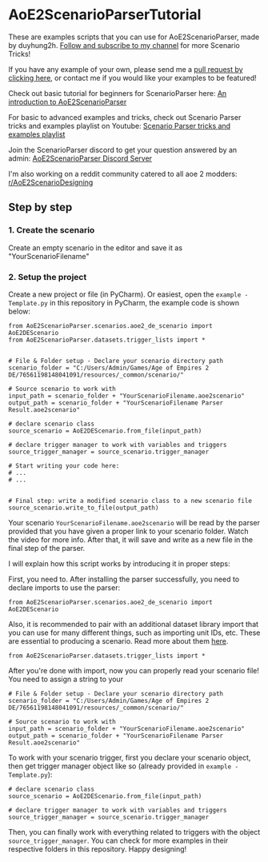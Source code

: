 # AoE2ScenarioParserTutorial
These are examples scripts that you can use for AoE2ScenarioParser, made by duyhung2h. [Follow and subscribe to my channel](https://www.youtube.com/channel/UCeClBZG-LQWVmxb0rGo2Qbw) for more Scenario Tricks!

If you have any example of your own, please send me a [pull request by clicking here](https://github.com/duyhung2h/AoE2ScenarioParserTutorial/pulls), or contact me if you would like your examples to be featured!

Check out basic tutorial for beginners for ScenarioParser here: [An introduction to AoE2ScenarioParser](https://youtu.be/6dP-pDbFCNw)

For basic to advanced examples and tricks, check out Scenario Parser tricks and examples playlist on Youtube: [Scenario Parser tricks and examples playlist](https://www.youtube.com/playlist?list=PLM5fWDFeCSjRpbofHBBzKemGcX0mCowMe)

Join the ScenarioParser discord to get your question answered by an admin: [AoE2ScenarioParser Discord Server](https://discord.com/invite/BSU6VS4RFd)

I'm also working on a reddit community catered to all aoe 2 modders: [r/AoE2ScenarioDesigning](https://www.reddit.com/r/AoE2ScenarioDesigning)
## Step by step

### 1. Create the scenario
Create an empty scenario in the editor and save it as "YourScenarioFilename"
### 2. Setup the project
Create a new project or file (in PyCharm). Or easiest, open the `example - Template.py` in this repository in PyCharm, the example code is shown below:
```
from AoE2ScenarioParser.scenarios.aoe2_de_scenario import AoE2DEScenario
from AoE2ScenarioParser.datasets.trigger_lists import *


# File & Folder setup - Declare your scenario directory path
scenario_folder = "C:/Users/Admin/Games/Age of Empires 2 DE/76561198148041091/resources/_common/scenario/"

# Source scenario to work with
input_path = scenario_folder + "YourScenarioFilename.aoe2scenario"
output_path = scenario_folder + "YourScenarioFilename Parser Result.aoe2scenario"

# declare scenario class
source_scenario = AoE2DEScenario.from_file(input_path)

# declare trigger manager to work with variables and triggers
source_trigger_manager = source_scenario.trigger_manager

# Start writing your code here:
# ...
# ...


# Final step: write a modified scenario class to a new scenario file
source_scenario.write_to_file(output_path)
```

Your scenario `YourScenarioFilename.aoe2scenario` will be read by the parser provided that you have given a proper link to your scenario folder. Watch the video for more info. 
After that, it will save and write as a new file in the final step of the parser.

I will explain how this script works by introducing it in proper steps:

First, you need to. After installing the parser successfully, you need to declare imports to use the parser:
```
from AoE2ScenarioParser.scenarios.aoe2_de_scenario import AoE2DEScenario
```
Also, it is recommended to pair with an additional dataset library import that you can use for many different things, such as importing unit IDs, etc. These are essential to producing a scenario. Read more about them [here](https://ksneijders.github.io/AoE2ScenarioParser/cheatsheets/datasets/).
```
from AoE2ScenarioParser.datasets.trigger_lists import *
```
After you're done with import, now you can properly read your scenario file! You need to assign a string to your 
```
# File & Folder setup - Declare your scenario directory path
scenario_folder = "C:/Users/Admin/Games/Age of Empires 2 DE/76561198148041091/resources/_common/scenario/"

# Source scenario to work with
input_path = scenario_folder + "YourScenarioFilename.aoe2scenario"
output_path = scenario_folder + "YourScenarioFilename Parser Result.aoe2scenario"
```

To work with your scenario trigger, first you declare your scenario object, then get trigger manager object like so (already provided in `example - Template.py`):
```
# declare scenario class
source_scenario = AoE2DEScenario.from_file(input_path)

# declare trigger manager to work with variables and triggers
source_trigger_manager = source_scenario.trigger_manager
```

Then, you can finally work with everything related to triggers with the object `source_trigger_manager`. 
You can check for more examples in their respective folders in this repository. Happy designing!
